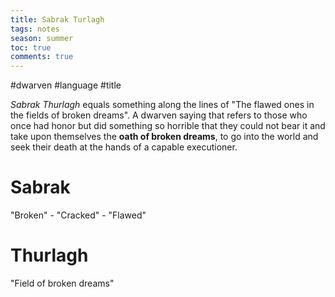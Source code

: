 ---title: Sabrak Turlaghtags: notesseason: summertoc: truecomments: true---
#dwarven #language #title

*Sabrak Thurlagh* equals something along the lines of "The flawed ones in the fields of broken dreams". 
A dwarven saying that refers to those who once had honor but did something so horrible that they could not bear it and take upon themselves the **oath of broken dreams**, to go into the world and seek their death at the hands of a capable executioner.

# Sabrak
"Broken" - "Cracked" - "Flawed"

# Thurlagh
"Field of broken dreams"
	

